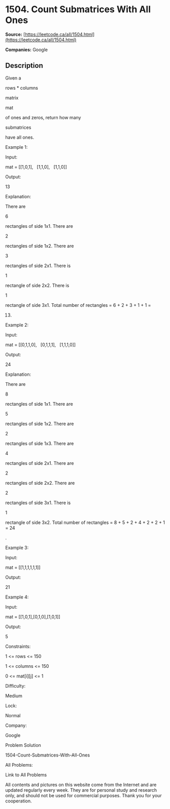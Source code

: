 # 1504. Count Submatrices With All Ones

**Source:** [https://leetcode.ca/all/1504.html](https://leetcode.ca/all/1504.html)

**Companies:** Google

## Description

Given a

rows * columns

matrix

mat

of ones and
            zeros, return how many

submatrices

have all ones.

Example 1:

Input:

mat = [[1,0,1],
              [1,1,0],
              [1,1,0]]

Output:

13

Explanation:

There are

6

rectangles of side 1x1.
There are

2

rectangles of side 1x2.
There are

3

rectangles of side 2x1.
There is

1

rectangle of side 2x2.
There is

1

rectangle of side 3x1.
Total number of rectangles = 6 + 2 + 3 + 1 + 1 =

13.

Example 2:

Input:

mat = [[0,1,1,0],
              [0,1,1,1],
              [1,1,1,0]]

Output:

24

Explanation:

There are

8

rectangles of side 1x1.
There are

5

rectangles of side 1x2.
There are

2

rectangles of side 1x3.
There are

4

rectangles of side 2x1.
There are

2

rectangles of side 2x2.
There are

2

rectangles of side 3x1.
There is

1

rectangle of side 3x2.
Total number of rectangles = 8 + 5 + 2 + 4 + 2 + 2 + 1 = 24

.

Example 3:

Input:

mat = [[1,1,1,1,1,1]]

Output:

21

Example 4:

Input:

mat = [[1,0,1],[0,1,0],[1,0,1]]

Output:

5

Constraints:

1 <= rows <= 150

1 <= columns <= 150

0 <= mat[i][j] <= 1

Difficulty:

Medium

Lock:

Normal

Company:

Google

Problem Solution

1504-Count-Submatrices-With-All-Ones

All Problems:

Link to All Problems

All contents and pictures on this website come from the Internet and are updated regularly every week. They are for personal study and research only, and should not be used for commercial purposes. Thank you for your cooperation.

